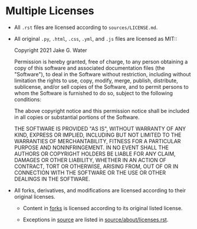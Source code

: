 # Multiple Licenses

- All `.rst` files are licensed according to `sources/LICENSE.md`.

- All original `.py`, `.html`, `.css`, `.yml`, and `.js` files are licensed as MIT::

    Copyright 2021 Jake G. Water

    Permission is hereby granted, free of charge, to any person obtaining a copy of this software and associated documentation files (the "Software"), to deal in the Software without restriction, including without limitation the rights to use, copy, modify, merge, publish, distribute, sublicense, and/or sell copies of the Software, and to permit persons to whom the Software is furnished to do so, subject to the following conditions:

    The above copyright notice and this permission notice shall be included in all copies or substantial portions of the Software.

    THE SOFTWARE IS PROVIDED "AS IS", WITHOUT WARRANTY OF ANY KIND, EXPRESS OR IMPLIED, INCLUDING BUT NOT LIMITED TO THE WARRANTIES OF MERCHANTABILITY, FITNESS FOR A PARTICULAR PURPOSE AND NONINFRINGEMENT. IN NO EVENT SHALL THE AUTHORS OR COPYRIGHT HOLDERS BE LIABLE FOR ANY CLAIM, DAMAGES OR OTHER LIABILITY, WHETHER IN AN ACTION OF CONTRACT, TORT OR OTHERWISE, ARISING FROM, OUT OF OR IN CONNECTION WITH THE SOFTWARE OR THE USE OR OTHER DEALINGS IN THE SOFTWARE.

- All forks, derivatives, and modifications are licensed according to their original licenses.

    - Content in [forks](forks) is licensed according to its original listed license.

    - Exceptions in [source](source) are listed in [source/about/licenses.rst](source/about/licenses.rst).
